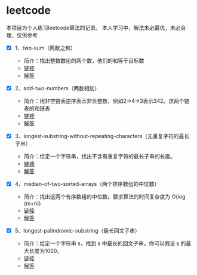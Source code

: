 # leetcode

本项目为个人练习leetcode算法的记录。
本人学习中，解法未必最优，未必合理，仅供参考



* [x] 1、two-sum（两数之和）
  * 简介：找出整数数组的两个数，他们的和等于目标数
  * [链接](https://leetcode-cn.com/problems/two-sum/description/)
  * [解答](./src/two-sum.php)

* [x] 2、add-two-numbers（两数相加）
  * 简介：用非空链表逆序表示非负整数，例如2->4->3表示342。求两个链表的和链表
  * [链接](https://leetcode-cn.com/problems/add-two-numbers/description/)
  * [解答](./src/add-two-numbers.php)

* [x] 3、longest-substring-without-repeating-characters（无重复字符的最长子串）
  * 简介：给定一个字符串，找出不含有重复字符的最长子串的长度。
  * [链接](https://leetcode-cn.com/problems/longest-substring-without-repeating-characters/description/)
  * [解答](./src/longest-substring-without-repeating-characters.php)

* [x] 4、median-of-two-sorted-arrays（两个排序数组的中位数）
  * 简介：找出这两个有序数组的中位数。要求算法的时间复杂度为 O(log (m+n))  
  * [链接](https://leetcode-cn.com/problems/median-of-two-sorted-arrays/description/)
  * [解答](./src/median-of-two-sorted-arrays.php)

* [x] 5、longest-palindromic-substring（最长回文子串）
  * 简介：给定一个字符串 s，找到 s 中最长的回文子串。你可以假设 s 的最大长度为1000。
  * [链接](https://leetcode-cn.com/problems/longest-palindromic-substring/description/)
  * [解答](./src/longest-palindromic-substring.php)

